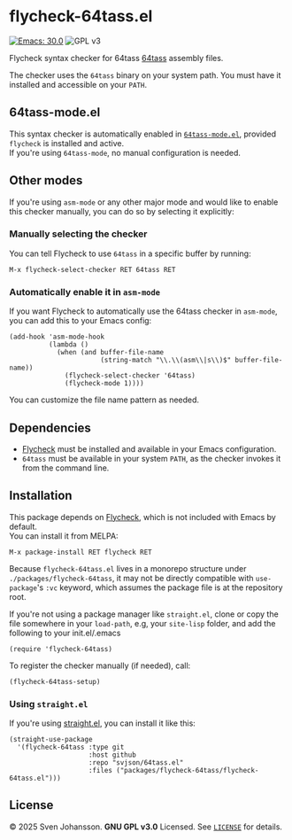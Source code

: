 
# flycheck-64tass.el

[![Emacs: 30.0](https://img.shields.io/badge/Emacs-30.0-blue.svg)](https://www.gnu.org/software/emacs/)
![GPL v3](https://img.shields.io/badge/license-GPL_v3-green.svg)

Flycheck syntax checker for 64tass [64tass](https://github.com/irmen/64tass) assembly files.

The checker uses the `64tass` binary on your system path. 
You must have it installed and accessible on your `PATH`.

## 64tass-mode.el

This syntax checker is automatically enabled in [`64tass-mode.el`](../../README.md), provided `flycheck` is installed and active.  
If you're using `64tass-mode`, no manual configuration is needed.

## Other modes

If you're using `asm-mode` or any other major mode and would like to enable this checker manually, you can do so by selecting it explicitly:

### Manually selecting the checker

You can tell Flycheck to use `64tass` in a specific buffer by running:

```elisp
M-x flycheck-select-checker RET 64tass RET
```

### Automatically enable it in `asm-mode`

If you want Flycheck to automatically use the 64tass checker in `asm-mode`, you can add this 
to your Emacs config:

```elisp
(add-hook 'asm-mode-hook
          (lambda ()
            (when (and buffer-file-name
                       (string-match "\\.\\(asm\\|s\\)$" buffer-file-name))
              (flycheck-select-checker '64tass)
              (flycheck-mode 1))))
```

You can customize the file name pattern as needed.


## Dependencies

- [Flycheck](https://www.flycheck.org/) must be installed and available in your Emacs configuration.
- `64tass` must be available in your system `PATH`, as the checker invokes it from the command line.

## Installation

This package depends on [Flycheck](https://www.flycheck.org), which is not included with Emacs by default.  
You can install it from MELPA:

```elisp
M-x package-install RET flycheck RET
```

Because `flycheck-64tass.el` lives in a monorepo structure under `./packages/flycheck-64tass`, it 
may not be directly compatible with `use-package`'s `:vc` keyword, which assumes the package file 
is at the repository root.

If you're not using a package manager like `straight.el`, clone or copy the file somewhere in 
your `load-path`, e.g, your `site-lisp` folder, and add the following to your init.el/.emacs

```elisp
(require 'flycheck-64tass)
```

To register the checker manually (if needed), call:

```elisp
(flycheck-64tass-setup)
```

### Using `straight.el`

If you're using [straight.el](https://github.com/radian-software/straight.el), you can install it like this:

```elisp
(straight-use-package
  '(flycheck-64tass :type git
                    :host github
                    :repo "svjson/64tass.el"
                    :files ("packages/flycheck-64tass/flycheck-64tass.el")))
```


## License

© 2025 Sven Johansson. **GNU GPL v3.0** Licensed. See [`LICENSE`](LICENSE) for details.
